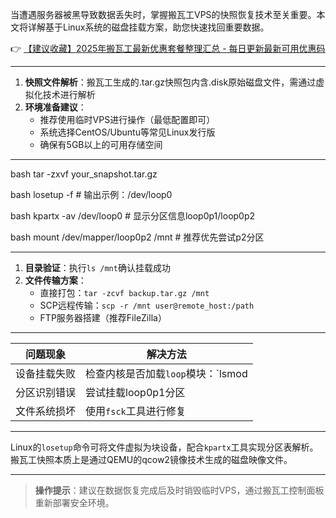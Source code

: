 
当遭遇服务器被黑导致数据丢失时，掌握搬瓦工VPS的快照恢复技术至关重要。本文将详解基于Linux系统的磁盘挂载方案，助您快速找回重要数据。

👉 [【建议收藏】2025年搬瓦工最新优惠套餐整理汇总 - 每日更新最新可用优惠码](https://bit.ly/banwagon)

---

1. **快照文件解析**：搬瓦工生成的.tar.gz快照包内含.disk原始磁盘文件，需通过虚拟化技术进行解析
2. **环境准备建议**：
   - 推荐使用临时VPS进行操作（最低配置即可）
   - 系统选择CentOS/Ubuntu等常见Linux发行版
   - 确保有5GB以上的可用存储空间

---

bash
tar -zxvf your_snapshot.tar.gz

bash
losetup -f  # 输出示例：/dev/loop0

bash
kpartx -av /dev/loop0  # 显示分区信息loop0p1/loop0p2

bash
mount /dev/mapper/loop0p2 /mnt  # 推荐优先尝试p2分区

---

1. **目录验证**：执行`ls /mnt`确认挂载成功
2. **文件传输方案**：
   - 直接打包：`tar -zcvf backup.tar.gz /mnt`
   - SCP远程传输：`scp -r /mnt user@remote_host:/path`
   - FTP服务器搭建（推荐FileZilla）

---

| 问题现象 | 解决方法 |
|---------|----------|
| 设备挂载失败 | 检查内核是否加载`loop`模块：`lsmod | grep loop` |
| 分区识别错误 | 尝试挂载loop0p1分区 |
| 文件系统损坏 | 使用`fsck`工具进行修复 |

---

Linux的`losetup`命令可将文件虚拟为块设备，配合`kpartx`工具实现分区表解析。搬瓦工快照本质上是通过QEMU的qcow2镜像技术生成的磁盘映像文件。

---

> **操作提示**：建议在数据恢复完成后及时销毁临时VPS，通过搬瓦工控制面板重新部署安全环境。
